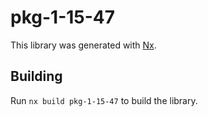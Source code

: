 # pkg-1-15-47

This library was generated with [Nx](https://nx.dev).

## Building

Run `nx build pkg-1-15-47` to build the library.
